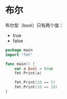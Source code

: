 # 布尔

布尔型（bool）只有两个值：

- true
- false

<div class="run"></div>

```go
package main
import "fmt"

func main() {
    var a bool = true
    fmt.Print(a)

    fmt.Print(10 == 5)
    fmt.Print(10 == 10)
}
```
